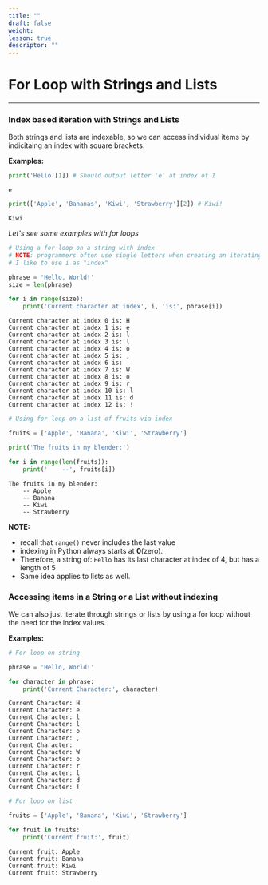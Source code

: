 ```yaml
---
title: ""
draft: false
weight:
lesson: true
descriptor: ""
---
```


# For Loop with Strings and Lists
---

### Index based iteration with Strings and Lists

Both strings and lists are indexable, so we can access individual items by indicitaing an index with square brackets.

__Examples:__


```python
print('Hello'[1]) # Should output letter 'e' at index of 1
```

    e



```python
print(['Apple', 'Bananas', 'Kiwi', 'Strawberry'][2]) # Kiwi!
```

    Kiwi


_Let's see some examples with for loops_


```python
# Using a for loop on a string with index
# NOTE: programmers often use single letters when creating an iterating variable
# I like to use i as "index"

phrase = 'Hello, World!'
size = len(phrase)

for i in range(size):
    print('Current character at index', i, 'is:', phrase[i])
```

    Current character at index 0 is: H
    Current character at index 1 is: e
    Current character at index 2 is: l
    Current character at index 3 is: l
    Current character at index 4 is: o
    Current character at index 5 is: ,
    Current character at index 6 is:  
    Current character at index 7 is: W
    Current character at index 8 is: o
    Current character at index 9 is: r
    Current character at index 10 is: l
    Current character at index 11 is: d
    Current character at index 12 is: !



```python
# Using for loop on a list of fruits via index

fruits = ['Apple', 'Banana', 'Kiwi', 'Strawberry']

print('The fruits in my blender:')

for i in range(len(fruits)):
    print('    --', fruits[i])
```

    The fruits in my blender:
        -- Apple
        -- Banana
        -- Kiwi
        -- Strawberry


__NOTE:__
- recall that ```range()``` never includes the last value
- indexing in Python always starts at __0__(zero).
- Therefore, a string of: ```Hello``` has its last character at index of 4, but has a length of 5
- Same idea applies to lists as well.


### Accessing items in a String or a List without indexing

We can also just iterate through strings or lists by using a for loop without the need for the index values.

__Examples:__


```python
# For loop on string

phrase = 'Hello, World!'

for character in phrase:
    print('Current Character:', character)
```

    Current Character: H
    Current Character: e
    Current Character: l
    Current Character: l
    Current Character: o
    Current Character: ,
    Current Character:  
    Current Character: W
    Current Character: o
    Current Character: r
    Current Character: l
    Current Character: d
    Current Character: !



```python
# For loop on list

fruits = ['Apple', 'Banana', 'Kiwi', 'Strawberry']

for fruit in fruits:
    print('Current fruit:', fruit)
```

    Current fruit: Apple
    Current fruit: Banana
    Current fruit: Kiwi
    Current fruit: Strawberry

